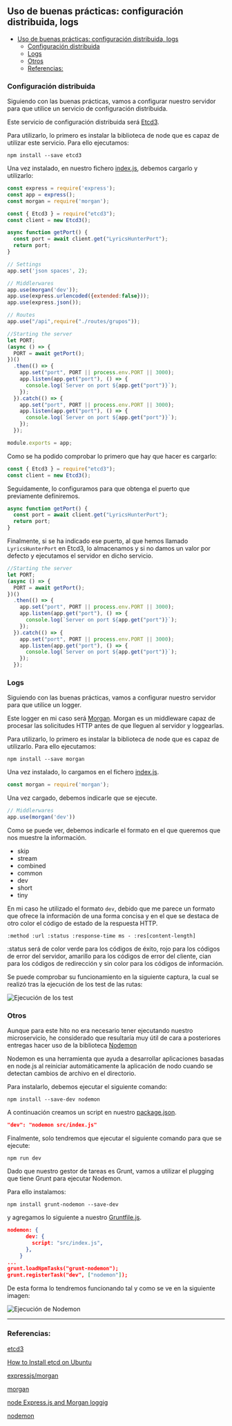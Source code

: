 ## Uso de buenas prácticas: configuración distribuida, logs

<!-- ![](../Img/ "") -->

- [Uso de buenas prácticas: configuración distribuida, logs](#uso-de-buenas-prácticas-configuración-distribuida-logs)
  - [Configuración distribuida](#configuración-distribuida)
  - [Logs](#logs)
  - [Otros](#otros)
  - [Referencias:](#referencias)

### Configuración distribuida

Siguiendo con las buenas prácticas, vamos a configurar nuestro servidor para que utilice un servicio de configuración distribuida. 

Este servicio de configuración distribuida será [Etcd3](https://www.npmjs.com/package/etcd3).

Para utilizarlo, lo primero es instalar la biblioteca de node que es capaz de utilizar este servicio. Para ello ejecutamos:

`npm install --save etcd3`

Una vez instalado, en nuestro fichero [index.js](../../src/index.js), debemos cargarlo y utilizarlo:

```javascript
const express = require('express');
const app = express();
const morgan = require('morgan');

const { Etcd3 } = require("etcd3");
const client = new Etcd3();

async function getPort() {
  const port = await client.get("LyricsHunterPort");
  return port;
}

// Settings
app.set('json spaces', 2);

// Middlerwares
app.use(morgan('dev'));
app.use(express.urlencoded({extended:false}));
app.use(express.json());

// Routes
app.use("/api",require("./routes/grupos"));

//Starting the server
let PORT;
(async () => {
  PORT = await getPort();  
})()
  .then(() => {
    app.set("port", PORT || process.env.PORT || 3000);    
    app.listen(app.get("port"), () => {
      console.log(`Server on port ${app.get("port")}`);
    });
  }).catch(() => {
    app.set("port", PORT || process.env.PORT || 3000);
    app.listen(app.get("port"), () => {
      console.log(`Server on port ${app.get("port")}`);
    });
  });

module.exports = app;
```
Como se ha podido comprobar lo primero que hay que hacer es cargarlo:

```javascript
const { Etcd3 } = require("etcd3");
const client = new Etcd3();
```

Seguidamente, lo configuramos para que obtenga el puerto que previamente definiremos.

```javascript
async function getPort() {
  const port = await client.get("LyricsHunterPort");
  return port;
}
```

Finalmente, si se ha indicado ese puerto, al que hemos llamado `LyricsHunterPort` en Etcd3, lo almacenamos y si no damos un valor por defecto y ejecutamos el servidor en dicho servicio.  

```javascript
//Starting the server
let PORT;
(async () => {
  PORT = await getPort();  
})()
  .then(() => {
    app.set("port", PORT || process.env.PORT || 3000);    
    app.listen(app.get("port"), () => {
      console.log(`Server on port ${app.get("port")}`);
    });
  }).catch(() => {
    app.set("port", PORT || process.env.PORT || 3000);
    app.listen(app.get("port"), () => {
      console.log(`Server on port ${app.get("port")}`);
    });
  });
```

### Logs
Siguiendo con las buenas prácticas, vamos a configurar nuestro servidor para que utilice un logger. 

Este logger en mi caso  será [Morgan](https://github.com/expressjs/morgan). Morgan es un middleware capaz de procesar las solicitudes HTTP antes de que lleguen al servidor y loggearlas.

Para utilizarlo, lo primero es instalar la biblioteca de node que es capaz de utilizarlo. Para ello ejecutamos:

`npm install --save morgan`

Una vez instalado, lo cargamos en el fichero [index.js](../../src/index.js).

```javascript
const morgan = require('morgan');
```
Una vez cargado, debemos indicarle que se ejecute.

```javascript
// Middlerwares
app.use(morgan('dev'))
```

Como se puede ver, debemos indicarle el formato en el que queremos que nos muestre la información. 

- skip
- stream
- combined
- common
- dev
- short
- tiny

En mi caso he utilizado el formato `dev`, debido que me parece un formato que ofrece la información de una forma concisa y en el que se destaca de otro color el código de estado de la respuesta HTTP.

`:method :url :status :response-time ms - :res[content-length]`

:status será de color verde para los códigos de éxito, rojo para los códigos de error del servidor, amarillo para los códigos de error del cliente, cian para los códigos de redirección y sin color para los códigos de información.

Se puede comprobar su funcionamiento en la siguiente captura, la cual se realizó tras la ejecución de los test de las rutas:

![Ejecución de los test](../Img/Img_TestApi/1.png "Ejecución de los test")

### Otros

Aunque para este hito no era necesario tener ejecutando nuestro microservicio, he considerado que resultaría muy útil de cara a posteriores entregas hacer uso de la biblioteca [Nodemon](https://www.npmjs.com/package/nodemon)

Nodemon es una herramienta que ayuda a desarrollar aplicaciones basadas en node.js al reiniciar automáticamente la aplicación de nodo cuando se detectan cambios de archivo en el directorio.

Para instalarlo, debemos ejecutar el siguiente comando:

`npm install --save-dev nodemon`

A continuación creamos un script en nuestro [package.json](../../package.json).

```json
"dev": "nodemon src/index.js"
```

Finalmente, solo tendremos que ejecutar el siguiente comando para que se ejecute:

`npm run dev`

Dado que nuestro gestor de tareas es Grunt, vamos a utilizar el plugging que tiene Grunt para ejecutar Nodemon.

Para ello instalamos:

`npm install grunt-nodemon --save-dev`

y agregamos lo siguiente a nuestro [Gruntfile.js](../../Gruntfile.js).

```json
nodemon: {
      dev: {
        script: "src/index.js",
      },
    }
...
grunt.loadNpmTasks("grunt-nodemon");
grunt.registerTask("dev", ["nodemon"]);
```
De esta forma lo tendremos funcionando tal y como se ve en la siguiente imagen:

![Ejecución de Nodemon](../Img/Img_BuenasPracticas/1.png "Ejecución de Nodemon")

---
### Referencias:

[etcd3](https://www.npmjs.com/package/etcd3)

[How to Install etcd on Ubuntu](https://computingforgeeks.com/how-to-install-etcd-on-ubuntu-18-04-ubuntu-16-04/)

[expressjs/morgan](https://github.com/expressjs/morgan)

[morgan](https://www.npmjs.com/package/morgan)

[node Express.js and Morgan loggig](https://documentation.solarwinds.com/en/Success_Center/loggly/Content/admin/node-express-js-morgan-logging.htm#Node-Express-js-and-Morgan-logging)

[nodemon](https://www.npmjs.com/package/nodemon)
